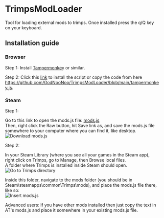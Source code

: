 # TrimpsModLoader
Tool for loading external mods to trimps. Once installed press the q/Q key on your keyboard.

## Installation guide

### Browser
Step 1:
Install [Tampermonkey](https://www.tampermonkey.net/) or similar.

Step 2:
Click this [link](https://github.com/GodNooNoo/TrimpsModLoader/blob/main/tampermonkey.js) to install the script or copy the code from here https://github.com/GodNooNoo/TrimpsModLoader/blob/main/tampermonkey.js.

### Steam

Step 1:

Go to this link to open the mods.js file: <a href="(https://github.com/GodNooNoo/TrimpsModLoader/blob/main/mods.js)">mods.js</a>  
Then, right click the Raw button, hit Save link as, and save the mods.js file somewhere to your computer where you can find it, like desktop.  
![Download mods.js](https://i.imgur.com/opuO6yd.png)

Step 2:

In your Steam Library (where you see all your games in the Steam app), right click on Trimps, go to Manage, then Browse local files.  
A folder where Trimps is installed inside Steam should open.  
![Go to Trimps directory](https://imgur.com/cr35LK2.png)

Inside this folder, navigate to the mods folder (you should be in Steam\steamapps\common\Trimps\mods), and place the mods.js file there, like so:  
![Insert mods.js](https://imgur.com/muW6cUh.png)

Advanced users: If you have other mods installed then just copy the text in AT's mods.js and place it somewhere in your existing mods.js file.
